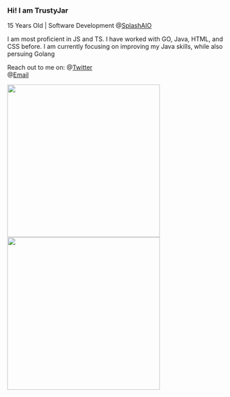 ### Hi! I am TrustyJar

15 Years Old | Software Development @[SplashAIO](https://splashaio.com/)

I am most proficient in JS and TS. I have worked with GO, Java, HTML, and CSS before. I am currently focusing on improving my Java skills, while also persuing Golang 

Reach out to me on:
 @[Twitter](https://twitter.com/TrustyJar) <br>
 @[Email](mailto:admin@trustyjar.com) <br>

<img src="https://wakatime.com/share/@70382529-6aad-4c01-9b85-9e429842bf84/82817e08-cb0d-4f61-9164-8ec981783078.svg" width="350" height="350"><img src="https://wakatime.com/share/@70382529-6aad-4c01-9b85-9e429842bf84/d7e18e4c-de1f-4b5f-a44b-88ad64c7228d.svg" width="350" height="350">

